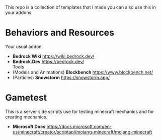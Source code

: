 This repo is a collection of templates that I made you can also use this in your addons.

# Behaviors and Resources
Your usual addon
- **Bedrock Wiki** https://wiki.bedrock.dev/  
- **Bedrock.Dev** https://bedrock.dev/  
Tools
- (Models and Animations) **Blockbench** https://www.blockbench.net/
- (Particles) **Snowstorm** https://snowstorm.app/

# Gametest
This is a server side scripts use for testing minecraft mechanics and for creating mechanics.  
- **Microsoft Docs** https://docs.microsoft.com/en-us/minecraft/creator/scriptapi/mojang-minecraft/mojang-minecraft  


